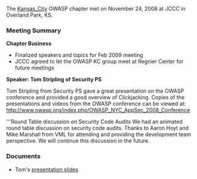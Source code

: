 The [Kansas_City](Kansas_City "wikilink") OWASP chapter met on November
24, 2008 at JCCC in Overland Park, KS.

### Meeting Summary

**Chapter Business**

  - Finalized speakers and topics for Feb 2009 meeting
  - JCCC agreed to let the OWASP KC group meet at Regnier Center for
    future meetings

**Speaker: Tom Stripling of Security PS**

Tom Stripling from Security PS gave a great presentation on the OWASP
conference and provided a good overview of Clickjacking. Copies of the
presentations and videos from the OWASP conference can be viewed at:
<http://www.owasp.org/index.php/OWASP_NYC_AppSec_2008_Conference>

'''Round Table discussion on Security Code Audits We had an animated
round table discussion on security code audits. Thanks to Aaron Hoyt and
Mike Marshall from VML for attending and providing the development team
perspective. We will continue this discussion in the future.

### Documents

  - Tom's [presentation
    slides](https://www.owasp.org/images/3/34/OWASPKC_OWASP_Conference_presentation.pdf)
